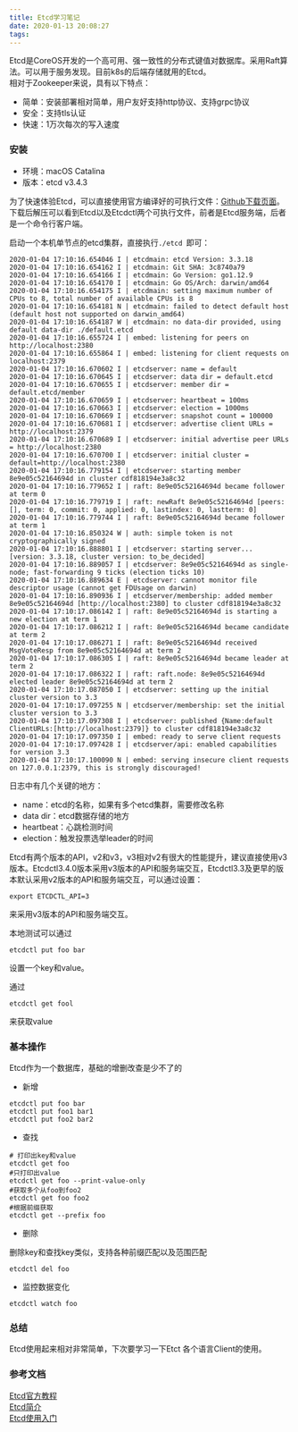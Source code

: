 ```yaml
---
title: Etcd学习笔记
date: 2020-01-13 20:08:27
tags:
---
```




Etcd是CoreOS开发的一个高可用、强一致性的分布式键值对数据库。采用Raft算法。可以用于服务发现。目前k8s的后端存储就用的Etcd。  
相对于Zookeeper来说，具有以下特点：    

- 简单：安装部署相对简单，用户友好支持http协议、支持grpc协议 
- 安全：支持tls认证
- 快速：1万次每次的写入速度

### 安装
- 环境：macOS Catalina
- 版本：etcd v3.4.3

为了快速体验Etcd，可以直接使用官方编译好的可执行文件：[Github下载页面](https://github.com/etcd-io/etcd/releases)。下载后解压可以看到Etcd以及Etcdctl两个可执行文件，前者是Etcd服务端，后者是一个命令行客户端。

启动一个本机单节点的etcd集群，直接执行```./etcd ```即可：

```
2020-01-04 17:10:16.654046 I | etcdmain: etcd Version: 3.3.18
2020-01-04 17:10:16.654162 I | etcdmain: Git SHA: 3c8740a79
2020-01-04 17:10:16.654166 I | etcdmain: Go Version: go1.12.9
2020-01-04 17:10:16.654170 I | etcdmain: Go OS/Arch: darwin/amd64
2020-01-04 17:10:16.654175 I | etcdmain: setting maximum number of CPUs to 8, total number of available CPUs is 8
2020-01-04 17:10:16.654181 N | etcdmain: failed to detect default host (default host not supported on darwin_amd64)
2020-01-04 17:10:16.654187 W | etcdmain: no data-dir provided, using default data-dir ./default.etcd
2020-01-04 17:10:16.655724 I | embed: listening for peers on http://localhost:2380
2020-01-04 17:10:16.655864 I | embed: listening for client requests on localhost:2379
2020-01-04 17:10:16.670602 I | etcdserver: name = default
2020-01-04 17:10:16.670645 I | etcdserver: data dir = default.etcd
2020-01-04 17:10:16.670655 I | etcdserver: member dir = default.etcd/member
2020-01-04 17:10:16.670659 I | etcdserver: heartbeat = 100ms
2020-01-04 17:10:16.670663 I | etcdserver: election = 1000ms
2020-01-04 17:10:16.670669 I | etcdserver: snapshot count = 100000
2020-01-04 17:10:16.670681 I | etcdserver: advertise client URLs = http://localhost:2379
2020-01-04 17:10:16.670689 I | etcdserver: initial advertise peer URLs = http://localhost:2380
2020-01-04 17:10:16.670700 I | etcdserver: initial cluster = default=http://localhost:2380
2020-01-04 17:10:16.779154 I | etcdserver: starting member 8e9e05c52164694d in cluster cdf818194e3a8c32
2020-01-04 17:10:16.779652 I | raft: 8e9e05c52164694d became follower at term 0
2020-01-04 17:10:16.779719 I | raft: newRaft 8e9e05c52164694d [peers: [], term: 0, commit: 0, applied: 0, lastindex: 0, lastterm: 0]
2020-01-04 17:10:16.779744 I | raft: 8e9e05c52164694d became follower at term 1
2020-01-04 17:10:16.850324 W | auth: simple token is not cryptographically signed
2020-01-04 17:10:16.888801 I | etcdserver: starting server... [version: 3.3.18, cluster version: to_be_decided]
2020-01-04 17:10:16.889057 I | etcdserver: 8e9e05c52164694d as single-node; fast-forwarding 9 ticks (election ticks 10)
2020-01-04 17:10:16.889634 E | etcdserver: cannot monitor file descriptor usage (cannot get FDUsage on darwin)
2020-01-04 17:10:16.890936 I | etcdserver/membership: added member 8e9e05c52164694d [http://localhost:2380] to cluster cdf818194e3a8c32
2020-01-04 17:10:17.086142 I | raft: 8e9e05c52164694d is starting a new election at term 1
2020-01-04 17:10:17.086212 I | raft: 8e9e05c52164694d became candidate at term 2
2020-01-04 17:10:17.086271 I | raft: 8e9e05c52164694d received MsgVoteResp from 8e9e05c52164694d at term 2
2020-01-04 17:10:17.086305 I | raft: 8e9e05c52164694d became leader at term 2
2020-01-04 17:10:17.086322 I | raft: raft.node: 8e9e05c52164694d elected leader 8e9e05c52164694d at term 2
2020-01-04 17:10:17.087050 I | etcdserver: setting up the initial cluster version to 3.3
2020-01-04 17:10:17.097255 N | etcdserver/membership: set the initial cluster version to 3.3
2020-01-04 17:10:17.097308 I | etcdserver: published {Name:default ClientURLs:[http://localhost:2379]} to cluster cdf818194e3a8c32
2020-01-04 17:10:17.097350 I | embed: ready to serve client requests
2020-01-04 17:10:17.097428 I | etcdserver/api: enabled capabilities for version 3.3
2020-01-04 17:10:17.100090 N | embed: serving insecure client requests on 127.0.0.1:2379, this is strongly discouraged!
```

日志中有几个关键的地方：

- name：etcd的名称，如果有多个etcd集群，需要修改名称
- data dir：etcd数据存储的地方
- heartbeat：心跳检测时间
- election：触发投票选举leader的时间

Etcd有两个版本的API，v2和v3，v3相对v2有很大的性能提升，建议直接使用v3版本。Etcdctl3.4.0版本采用v3版本的API和服务端交互，Etcdctl3.3及更早的版本默认采用v2版本的API和服务端交互，可以通过设置：  

```shell
export ETCDCTL_API=3
```

来采用v3版本的API和服务端交互。

本地测试可以通过

```shell
etcdctl put foo bar
```
设置一个key和value。

通过

```shell
etcdctl get fool
```
来获取value

### 基本操作

 Etcd作为一个数据库，基础的增删改查是少不了的
 
- 新增

```shell
etcdctl put foo bar
etcdctl put foo1 bar1
etcdctl put foo2 bar2
```

- 查找

```shell
# 打印出key和value
etcdctl get foo
#只打印出value
etcdctl get foo --print-value-only
#获取多个从foo到foo2
etcdctl get foo foo2
#根据前缀获取
etcdctl get --prefix foo

```

- 删除

删除key和查找key类似，支持各种前缀匹配以及范围匹配
```shell
etcdctl del foo
```

- 监控数据变化

```shell
etcdctl watch foo
```

### 总结
Etcd使用起来相对非常简单，下次要学习一下Etct 各个语言Client的使用。



### 参考文档
[Etcd官方教程](https://etcd.io/docs/v3.4.0/)  
[Etcd简介](https://blog.csdn.net/gaowenhui2008/article/details/95960873)  
[Etcd使用入门](https://www.jianshu.com/p/f68028682192)